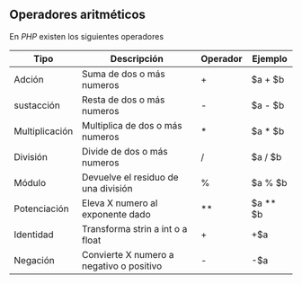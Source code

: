 ## Operadores aritméticos
En *PHP* existen los siguientes operadores

| Tipo | Descripción | Operador | Ejemplo |
|-- |-- |--| -- |
| Adción         | Suma de dos o más numeros                    | +  | $a + $b  |
| sustacción     | Resta de dos o más numeros                   | -  | $a - $b  |
| Multiplicación | Multiplica de dos o más numeros              | *  | $a * $b  |
| División       | Divide de dos o más numeros                  | /  | $a / $b  |
| Módulo         | Devuelve el residuo de una división          | %  | $a % $b  |
| Potenciación   | Eleva X numero al exponente dado             | ** | $a ** $b |
| Identidad      | Transforma strin a int o a float             | +  |   +$a    |
| Negación       | Convierte X numero a negativo o positivo     | -  |   -$a    |

